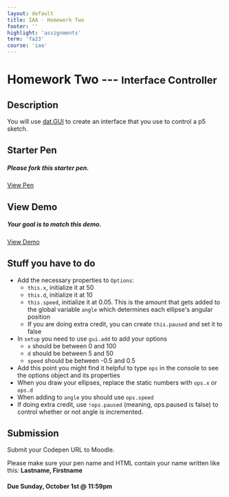 ```yaml
---
layout: default
title: IAA - Homework Two
footer: ''
highlight: 'assignments'
term: 'fa23'
course: 'iaa'
---
```

# Homework Two --- <small>Interface Controller</small>
## Description
You will use [dat.GUI](https://workshop.chromeexperiments.com/examples/gui/#1--Basic-Usage) to create an interface that you use to control a p5 sketch.

## Starter Pen

<div class="card">
  <div class="card-body">
    <h5 class="card-title">Please fork this starter pen.</h5>
    <a href="https://codepen.io/novonagu/pen/vYBajXq" class="btn btn-primary text-white" target="_blank">View Pen</a>
  </div>
</div>

## View Demo

<div class="card">
  <div class="card-body">
    <h5 class="card-title">Your goal is to match this demo.</h5>
    <a href="hw2-demo.html" class="btn btn-primary text-white" target="_blank">View Demo</a>
  </div>
</div>

## Stuff you have to do
* Add the necessary properties to `Options`:
    * `this.x`, initialize it at 50
    * `this.d`, initialize it at 10
    * `this.speed`, initialize it at 0.05. This is the amount that gets added to the global variable `angle` which determines each ellipse's angular position
    * If you are doing extra credit, you can create `this.paused` and set it to false
* In `setup` you need to use `gui.add` to add your options
    * `x` should be between 0 and 100
    * `d` should be between 5 and 50
    * `speed` should be between -0.5 and 0.5
* Add this point you might find it helpful to type `ops` in the console to see the options object and its properties
* When you draw your ellipses, replace the static numbers with `ops.x` or `ops.d`
* When adding to `angle` you should use `ops.speed`
* If doing extra credit, use `!ops.paused` (meaning, ops.paused is false) to control whether or not angle is incremented.


## Submission
Submit your Codepen URL to Moodle.

Please make sure your pen name and HTML contain your name written like this: __Lastname, Firstname__

#### **Due Sunday, October 1st @ 11:59pm**